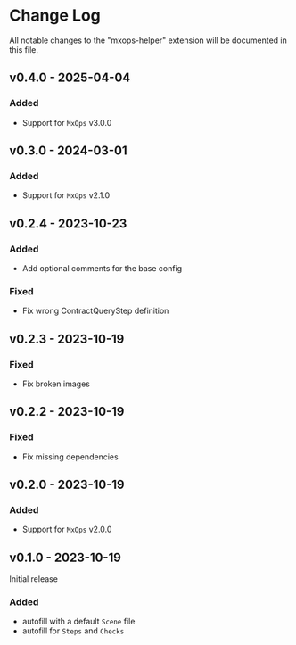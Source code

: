 # Change Log

All notable changes to the "mxops-helper" extension will be documented in this file.

## v0.4.0 - 2025-04-04

### Added

- Support for `MxOps` v3.0.0

## v0.3.0 - 2024-03-01

### Added

- Support for `MxOps` v2.1.0

## v0.2.4 - 2023-10-23

### Added

- Add optional comments for the base config

### Fixed

- Fix wrong ContractQueryStep definition

## v0.2.3 - 2023-10-19

### Fixed

- Fix broken images

## v0.2.2 - 2023-10-19

### Fixed

- Fix missing dependencies

## v0.2.0 - 2023-10-19

### Added

- Support for `MxOps` v2.0.0

## v0.1.0 - 2023-10-19

Initial release

### Added

- autofill with a default `Scene` file
- autofill for `Steps` and `Checks`